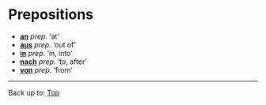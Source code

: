 # Prepositions

- **[an](an.md)** *prep.* ‘at’
- **[aus](aus.md)** *prep.* ‘out of’
- **[in](in.md)** *prep.* ‘in, into’
- **[nach](nach.md)** *prep.* ‘to, after’
- **[von](von.md)** *prep.* ‘from’

----

Back up to: [Top](../index.md)
